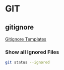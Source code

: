 # GIT

## gitignore
[Gitignore Templates](https://www.toptal.com/developers/gitignore)

### Show all Ignored Files
```bash
git status --ignored
```